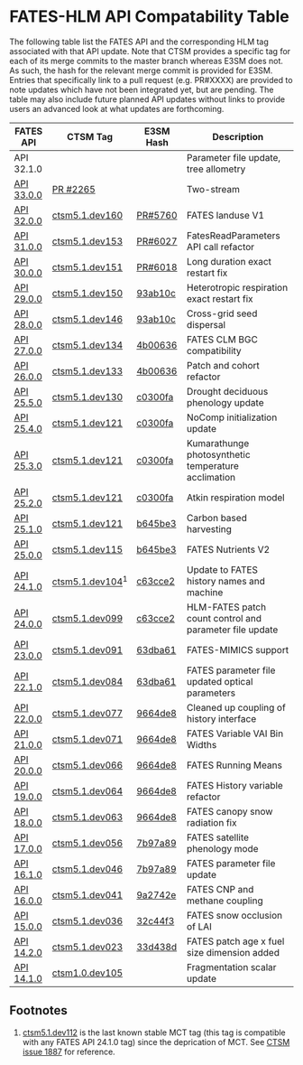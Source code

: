 # FATES-HLM API Compatability Table

The following table list the FATES API and the corresponding HLM tag associated with that API update.  Note that CTSM provides a specific tag for each of its merge commits to the master branch whereas E3SM does not.  As such, the hash for the relevant merge commit is provided for E3SM.  Entries that specifically link to a pull request (e.g. PR#XXXX) are provided to note updates which have not been integrated yet, but are pending.  The table may also include future planned API updates without links to provide users an advanced look at what updates are forthcoming.

| FATES API   | CTSM Tag | E3SM Hash | Description |
| ----------- | -------- | --------- | ----------- |
| API 32.1.0 | | | Parameter file update, tree allometry |
| [API 33.0.0](https://github.com/NGEET/fates/pull/1141) | [PR #2265](https://github.com/ESCOMP/CTSM/pull/2265) | | Two-stream |
| [API 32.0.0](https://github.com/NGEET/fates/releases/tag/sci.1.70.0_api.32.0.0) | [ctsm5.1.dev160](https://github.com/ESCOMP/CTSM/releases/tag/ctsm5.1.dev160) | [PR#5760](https://github.com/E3SM-Project/E3SM/pull/5760) | FATES landuse V1 |
| [API 31.0.0](https://github.com/NGEET/fates/releases/tag/sci.1.68.2_api.31.0.0) | [ctsm5.1.dev153](https://github.com/ESCOMP/CTSM/releases/tag/ctsm5.1.dev153) | [PR#6027](https://github.com/E3SM-Project/E3SM/pull/6027) | FatesReadParameters API call refactor |
| [API 30.0.0](https://github.com/NGEET/fates/releases/tag/sci.1.68.2_api.30.0.0) | [ctsm5.1.dev151](https://github.com/ESCOMP/CTSM/releases/tag/ctsm5.1.dev151) | [PR#6018](https://github.com/E3SM-Project/E3SM/pull/6018) | Long duration exact restart fix |
| [API 29.0.0](https://github.com/NGEET/fates/releases/tag/sci.1.68.1_api.29.0.0) | [ctsm5.1.dev150](https://github.com/ESCOMP/CTSM/releases/tag/ctsm5.1.dev150) | [93ab10c](https://github.com/E3SM-Project/E3SM/commit/93ab10c892d83c578713e3b9e4f299f7e1d83f35) | Heterotropic respiration exact restart fix |
| [API 28.0.0](https://github.com/NGEET/fates/releases/tag/sci.1.68.0_api.28.0.0) | [ctsm5.1.dev146](https://github.com/ESCOMP/CTSM/releases/tag/ctsm5.1.dev146) | [93ab10c](https://github.com/E3SM-Project/E3SM/commit/93ab10c892d83c578713e3b9e4f299f7e1d83f35) | Cross-grid seed dispersal |
| [API 27.0.0](https://github.com/NGEET/fates/releases/tag/sci.1.67.1_api.27.0.0) | [ctsm5.1.dev134](https://github.com/ESCOMP/CTSM/releases/tag/ctsm5.1.dev134) | [4b00636](https://github.com/E3SM-Project/E3SM/commit/4b0063682c2f61eebb5eb8c7d99d13926532caff) | FATES CLM BGC compatibility |
| [API 26.0.0](https://github.com/NGEET/fates/releases/tag/sci.1.67.1_api.26.0.0) | [ctsm5.1.dev133](https://github.com/ESCOMP/CTSM/releases/tag/ctsm5.1.dev133) | [4b00636](https://github.com/E3SM-Project/E3SM/commit/4b0063682c2f61eebb5eb8c7d99d13926532caff) | Patch and cohort refactor |
| [API 25.5.0](https://github.com/NGEET/fates/releases/tag/sci.1.66.0_api.25.5.0) | [ctsm5.1.dev130](https://github.com/ESCOMP/CTSM/releases/tag/ctsm5.1.dev130) | [c0300fa](https://github.com/E3SM-Project/E3SM/commit/c0300fa61e40d7130ee3a16dbdd2a36efed34705) | Drought deciduous phenology update |
| [API 25.4.0](https://github.com/NGEET/fates/releases/tag/sci.1.65.2_api.25.4.0) | [ctsm5.1.dev121](https://github.com/ESCOMP/CTSM/releases/tag/ctsm5.1.dev121) | [c0300fa](https://github.com/E3SM-Project/E3SM/commit/c0300fa61e40d7130ee3a16dbdd2a36efed34705) | NoComp initialization update |
| [API 25.3.0](https://github.com/NGEET/fates/releases/tag/sci.1.65.0_api.25.3.0) | [ctsm5.1.dev121](https://github.com/ESCOMP/CTSM/releases/tag/ctsm5.1.dev121) | [c0300fa](https://github.com/E3SM-Project/E3SM/commit/c0300fa61e40d7130ee3a16dbdd2a36efed34705) | Kumarathunge photosynthetic temperature acclimation |
| [API 25.2.0](https://github.com/NGEET/fates/releases/tag/sci.1.64.0_api.25.2.0) | [ctsm5.1.dev121](https://github.com/ESCOMP/CTSM/releases/tag/ctsm5.1.dev121) | [c0300fa](https://github.com/E3SM-Project/E3SM/commit/c0300fa61e40d7130ee3a16dbdd2a36efed34705) | Atkin respiration model |
| [API 25.1.0](https://github.com/NGEET/fates/releases/tag/sci.1.63.0_api.25.1.0) | [ctsm5.1.dev121](https://github.com/ESCOMP/CTSM/releases/tag/ctsm5.1.dev121) | [b645be3](https://github.com/E3SM-Project/E3SM/commit/b645be3aa22b3ebcded4dbd9a93e72eb4cb6c1fb) | Carbon based harvesting |
| [API 25.0.0](https://github.com/NGEET/fates/releases/tag/sci.1.61.0_api.25.0.0) | [ctsm5.1.dev115](https://github.com/ESCOMP/CTSM/releases/tag/ctsm5.1.dev115) | [b645be3](https://github.com/E3SM-Project/E3SM/commit/b645be3aa22b3ebcded4dbd9a93e72eb4cb6c1fb) | FATES Nutrients V2 |
| [API 24.1.0](https://github.com/NGEET/fates/releases/tag/sci.1.58.1_api.24.1.0) | [ctsm5.1.dev104](https://github.com/ESCOMP/CTSM/releases/tag/ctsm5.1.dev104)<sup>1<sup> | [c63cce2](https://github.com/E3SM-Project/E3SM/commit/c63cce2acbc7a81d91e4433e202b4261aface4ba) | Update to FATES history names and machine |
| [API 24.0.0](https://github.com/NGEET/fates/releases/tag/sci.1.57.4_api.24.0.0) | [ctsm5.1.dev099](https://github.com/ESCOMP/CTSM/releases/tag/ctsm5.1.dev099) | [c63cce2](https://github.com/E3SM-Project/E3SM/commit/c63cce2acbc7a81d91e4433e202b4261aface4ba) | HLM-FATES patch count control and parameter file update |
| [API 23.0.0](https://github.com/NGEET/fates/releases/tag/sci.1.56.0_api.23.0.0) | [ctsm5.1.dev091](https://github.com/ESCOMP/CTSM/releases/tag/ctsm5.1.dev091) | [63dba61](https://github.com/E3SM-Project/E3SM/commit/63dba61faf5911690a433e0c51673626667cfc99) | FATES-MIMICS support |
| [API 22.1.0](https://github.com/NGEET/fates/releases/tag/sci.1.55.4_api.22.1.0) | [ctsm5.1.dev084](https://github.com/ESCOMP/CTSM/releases/tag/ctsm5.1.dev084) | [63dba61](https://github.com/E3SM-Project/E3SM/commit/63dba61faf5911690a433e0c51673626667cfc99) | FATES parameter file updated optical parameters |
| [API 22.0.0](https://github.com/NGEET/fates/releases/tag/sci.1.54.0_api.22.0.0) | [ctsm5.1.dev077](https://github.com/ESCOMP/CTSM/releases/tag/ctsm5.1.dev077) | [9664de8](https://github.com/E3SM-Project/E3SM/commit/9664de8102ad9121bbb013e15a196f578ac6f37a) | Cleaned up coupling of history interface |
| [API 21.0.0](https://github.com/NGEET/fates/releases/tag/sci.1.53.0_api.21.0.0) | [ctsm5.1.dev071](https://github.com/ESCOMP/CTSM/releases/tag/ctsm5.1.dev071) | [9664de8](https://github.com/E3SM-Project/E3SM/commit/9664de8102ad9121bbb013e15a196f578ac6f37a) | FATES Variable VAI Bin Widths |
| [API 20.0.0](https://github.com/NGEET/fates/releases/tag/sci.1.52.0_api.20.0.0) | [ctsm5.1.dev066](https://github.com/ESCOMP/CTSM/releases/tag/ctsm5.1.dev066) | [9664de8](https://github.com/E3SM-Project/E3SM/commit/9664de8102ad9121bbb013e15a196f578ac6f37a) | FATES Running Means |
| [API 19.0.0](https://github.com/NGEET/fates/releases/tag/sci.1.51.0_api.19.0.0) | [ctsm5.1.dev064](https://github.com/ESCOMP/CTSM/releases/tag/ctsm5.1.dev064) | [9664de8](https://github.com/E3SM-Project/E3SM/commit/9664de8102ad9121bbb013e15a196f578ac6f37a) | FATES History variable refactor |
| [API 18.0.0](https://github.com/NGEET/fates/releases/tag/sci.1.50.1_api.18.0.0) | [ctsm5.1.dev063](https://github.com/ESCOMP/CTSM/releases/tag/ctsm5.1.dev063) | [9664de8](https://github.com/E3SM-Project/E3SM/commit/9664de8102ad9121bbb013e15a196f578ac6f37a) | FATES canopy snow radiation fix |
| [API 17.0.0](https://github.com/NGEET/fates/releases/tag/sci.1.47.0_api.17.0.0) | [ctsm5.1.dev056](https://github.com/ESCOMP/CTSM/releases/tag/ctsm5.1.dev056) | [7b97a89](https://github.com/E3SM-Project/E3SM/commit/7b97a89f019cf3b28075bf417b8574a7dd003358) | FATES satellite phenology mode |
| [API 16.1.0](https://github.com/NGEET/fates/releases/tag/sci.1.46.2_api.16.1.0) | [ctsm5.1.dev046](https://github.com/ESCOMP/CTSM/releases/tag/ctsm5.1.dev046) | [7b97a89](https://github.com/E3SM-Project/E3SM/commit/7b97a89f019cf3b28075bf417b8574a7dd003358) | FATES parameter file update |
| [API 16.0.0](https://github.com/NGEET/fates/releases/tag/sci.1.46.0_api.16.0.0) | [ctsm5.1.dev041](https://github.com/ESCOMP/CTSM/releases/tag/ctsm5.1.dev041) | [9a2742e](https://github.com/E3SM-Project/E3SM/commit/9a2742e66b62aa851bd03647bf47073a0e1afc82) | FATES CNP and methane coupling | 
| [API 15.0.0](https://github.com/NGEET/fates/releases/tag/sci.1.45.0_api.15.0.0)   | [ctsm5.1.dev036](https://github.com/ESCOMP/CTSM/releases/tag/ctsm5.1.dev036) | [32c44f3](https://github.com/E3SM-Project/E3SM/commit/32c44f303e629cc6f8658b054c6dec76de3d4b69) | FATES snow occlusion of LAI |
| [API 14.2.0](https://github.com/NGEET/fates/releases/tag/sci.1.43.2_api.14.2.0)   | [ctsm5.1.dev023](https://github.com/ESCOMP/CTSM/releases/tag/ctsm5.1.dev023) | [33d438d](https://github.com/E3SM-Project/E3SM/commit/33d438d68917f3536e475248401de58ae5aebeb0) | FATES patch age x fuel size dimension added |
| [API 14.1.0](https://github.com/NGEET/fates/releases/tag/sci.1.43.0_api.14.1.0)   | [ctsm1.0.dev105](https://github.com/ESCOMP/CTSM/releases/tag/ctsm1.0.dev105_fates_api14.1.0.n01) |  | Fragmentation scalar update |

## Footnotes

1. [ctsm5.1.dev112](https://github.com/ESCOMP/CTSM/releases/tag/ctsm5.1.dev112) is the last known stable MCT tag (this tag is compatible with any FATES API 24.1.0 tag) since the deprication of MCT.  See [CTSM issue 1887](https://github.com/ESCOMP/CTSM/issues/1887) for reference.
